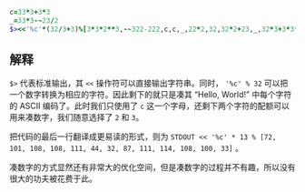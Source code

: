 ```Ruby
c=33*3+3*3
_=33*3-~23/2
$><<'%c'*(32/3+3)%[3*3*2**3,-~322-222,c,c,_,22*2,32,32*2+23,_,32*3+3*3*2,c,322-222,33]
```

## 解释

`$>` 代表标准输出，其 `<<` 操作符可以直接输出字符串。同时， `'%c' % 32` 可以把一个数字转换为相应的字符。因此剩下的就只是凑其 “Hello, World!” 中每个字符的 ASCII 编码了。此时我们只使用了 `c` 这一个字母，还剩下两个字符的配额可以用来凑数字，我们随意选择了 `2` 和 `3`。

把代码的最后一行翻译成更易读的形式，则为 `STDOUT << '%c' * 13 % [72, 101, 108, 108, 111, 44, 32, 87, 111, 114, 108, 100, 33]` 。

凑数字的方式显然还有非常大的优化空间，但是凑数字的过程并不有趣，所以没有很大的功夫被花费于此。
